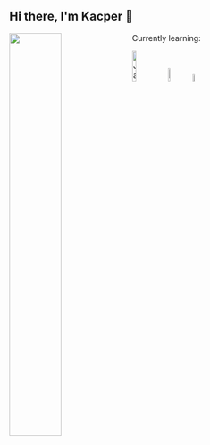 ## Hi there, I'm Kacper 👋

<img align="left" width="43%" src="https://github-readme-stats.vercel.app/api/top-langs/?username=KacperJochymek&layout=compact" />

Currently learning: 

<img alt ="JavaScript" width="12%" src="https://img.shields.io/badge/javascript-%23323330.svg?style=for-the-badge&logo=javascript&logoColor=%23F7DF1E" />
<img alt="HTML5" width="8%" src="https://img.shields.io/badge/html5-%23E34F26.svg?style=for-the-badge&logo=html5&logoColor=white" />
<img alt="CSS3" width="6%" src="https://img.shields.io/badge/css3-%231572B6.svg?style=for-the-badge&logo=css3&logoColor=white" />


